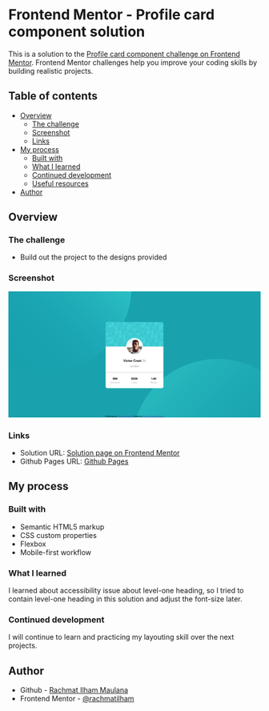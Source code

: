 # Frontend Mentor - Profile card component solution

This is a solution to the [Profile card component challenge on Frontend Mentor](https://www.frontendmentor.io/challenges/profile-card-component-cfArpWshJ). Frontend Mentor challenges help you improve your coding skills by building realistic projects.

## Table of contents

- [Overview](#overview)
  - [The challenge](#the-challenge)
  - [Screenshot](#screenshot)
  - [Links](#links)
- [My process](#my-process)
  - [Built with](#built-with)
  - [What I learned](#what-i-learned)
  - [Continued development](#continued-development)
  - [Useful resources](#useful-resources)
- [Author](#author)

## Overview

### The challenge

- Build out the project to the designs provided

### Screenshot

![Page Screenshot](./images/screenshot.jpg)

### Links

- Solution URL: [Solution page on Frontend Mentor](https://www.frontendmentor.io/solutions/profile-card-component-o-kE9dF65)
- Github Pages URL: [Github Pages](https://rachmatilham.github.io/profile-card-component-main/)

## My process

### Built with

- Semantic HTML5 markup
- CSS custom properties
- Flexbox
- Mobile-first workflow

### What I learned

I learned about accessibility issue about level-one heading, so I tried to contain level-one heading in this solution and adjust the font-size later.

### Continued development

I will continue to learn and practicing my layouting skill over the next projects.

## Author

- Github - [Rachmat Ilham Maulana](https://github.com/rachmatilham)
- Frontend Mentor - [@rachmatilham](https://www.frontendmentor.io/profile/rachmatilham)
